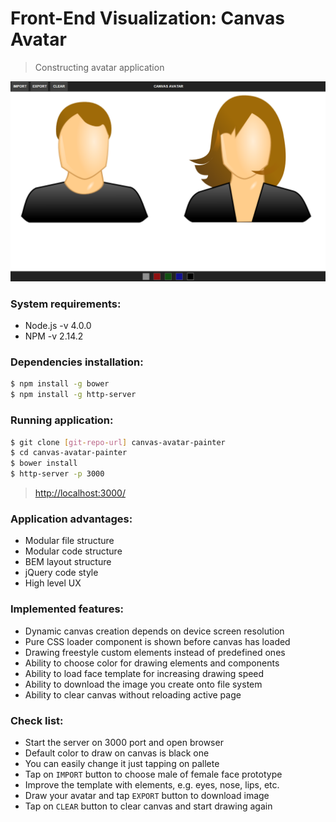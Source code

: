 # Front-End Visualization: Canvas Avatar

> Constructing avatar application

![Canvas Avatar](preview.png)

### System requirements:
- Node.js -v 4.0.0
- NPM -v 2.14.2

### Dependencies installation:
```sh
$ npm install -g bower
$ npm install -g http-server
```

### Running application:
```sh
$ git clone [git-repo-url] canvas-avatar-painter
$ cd canvas-avatar-painter
$ bower install
$ http-server -p 3000
```
> [http://localhost:3000/](http://localhost:3000/)

### Application advantages:
- Modular file structure
- Modular code structure
- BEM layout structure
- jQuery code style
- High level UX


### Implemented features:
- Dynamic canvas creation depends on device screen resolution
- Pure CSS loader component is shown before canvas has loaded
- Drawing freestyle custom elements instead of predefined ones
- Ability to choose color for drawing elements and components
- Ability to load face template for increasing drawing speed
- Ability to download the image you create onto file system
- Ability to clear canvas without reloading active page

### Check list:
- Start the server on 3000 port and open browser
- Default color to draw on canvas is black one
- You can easily change it just tapping on pallete
- Tap on `IMPORT` button to choose male of female face prototype
- Improve the template with elements, e.g. eyes, nose, lips, etc.
- Draw your avatar and tap `EXPORT` button to download image
- Tap on `CLEAR` button to clear canvas and start drawing again